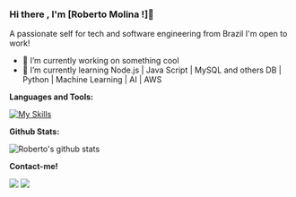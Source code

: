 ### Hi there , I'm [Roberto Molina !]👋

A passionate self for tech and software engineering from Brazil
I'm open to work!

- 🔭 I’m currently working on something cool
- 🌱 I’m currently learning Node.js | Java Script | MySQL and others DB | Python | Machine Learning | AI | AWS

<!--
- 👯 I’m looking to collaborate on ...
- 🤔 I’m looking for help with ...
- 😄 Pronouns:
- ⚡ Fun fact: ...
-->

**Languages and Tools:**

[![My Skills](https://skillicons.dev/icons?i=html,js,nodejs,python,mysql,aws,docker,vscode,anaconda,&perline=20)](https://skillicons.dev)

**Github Stats:**

  <img align="center" src="https://github-readme-stats.vercel.app/api?username=rasmolina&show_icons=true&include_all_commits=true&theme=dark" alt="Roberto's github stats" />

**Contact-me!**

  <a href = "mailto:roberto.molinadev@gmail.com"><img src="https://img.shields.io/badge/-Gmail-%23333?style=for-the-badge&logo=gmail&logoColor=white" target="_blank"></a>
  <a href="https://www.linkedin.com/in/roberto-molina-4b825728a" target="_blank"><img src="https://img.shields.io/badge/-LinkedIn-%230077B5?style=for-the-badge&logo=linkedin&logoColor=white" target="_blank"></a> 
  
